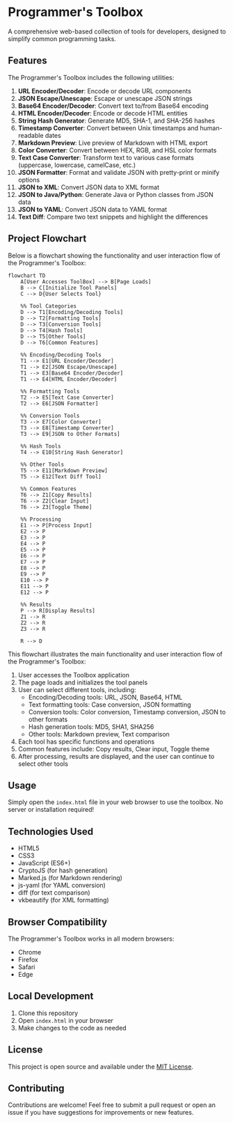 # Programmer's Toolbox

A comprehensive web-based collection of tools for developers, designed to simplify common programming tasks.

## Features

The Programmer's Toolbox includes the following utilities:

1. **URL Encoder/Decoder**: Encode or decode URL components
2. **JSON Escape/Unescape**: Escape or unescape JSON strings
3. **Base64 Encoder/Decoder**: Convert text to/from Base64 encoding
4. **HTML Encoder/Decoder**: Encode or decode HTML entities
5. **String Hash Generator**: Generate MD5, SHA-1, and SHA-256 hashes
6. **Timestamp Converter**: Convert between Unix timestamps and human-readable dates
7. **Markdown Preview**: Live preview of Markdown with HTML export
8. **Color Converter**: Convert between HEX, RGB, and HSL color formats
9. **Text Case Converter**: Transform text to various case formats (uppercase, lowercase, camelCase, etc.)
10. **JSON Formatter**: Format and validate JSON with pretty-print or minify options
11. **JSON to XML**: Convert JSON data to XML format
12. **JSON to Java/Python**: Generate Java or Python classes from JSON data
13. **JSON to YAML**: Convert JSON data to YAML format
14. **Text Diff**: Compare two text snippets and highlight the differences

## Project Flowchart

Below is a flowchart showing the functionality and user interaction flow of the Programmer's Toolbox:

```mermaid
flowchart TD
    A[User Accesses ToolBox] --> B[Page Loads]
    B --> C[Initialize Tool Panels]
    C --> D{User Selects Tool}
    
    %% Tool Categories
    D --> T1[Encoding/Decoding Tools]
    D --> T2[Formatting Tools]
    D --> T3[Conversion Tools]
    D --> T4[Hash Tools]
    D --> T5[Other Tools]
    D --> T6[Common Features]
    
    %% Encoding/Decoding Tools
    T1 --> E1[URL Encoder/Decoder]
    T1 --> E2[JSON Escape/Unescape]
    T1 --> E3[Base64 Encoder/Decoder]
    T1 --> E4[HTML Encoder/Decoder]
    
    %% Formatting Tools
    T2 --> E5[Text Case Converter]
    T2 --> E6[JSON Formatter]
    
    %% Conversion Tools
    T3 --> E7[Color Converter]
    T3 --> E8[Timestamp Converter]
    T3 --> E9[JSON to Other Formats]
    
    %% Hash Tools
    T4 --> E10[String Hash Generator]
    
    %% Other Tools
    T5 --> E11[Markdown Preview]
    T5 --> E12[Text Diff Tool]
    
    %% Common Features
    T6 --> Z1[Copy Results]
    T6 --> Z2[Clear Input]
    T6 --> Z3[Toggle Theme]
    
    %% Processing
    E1 --> P[Process Input]
    E2 --> P
    E3 --> P
    E4 --> P
    E5 --> P
    E6 --> P
    E7 --> P
    E8 --> P
    E9 --> P
    E10 --> P
    E11 --> P
    E12 --> P
    
    %% Results
    P --> R[Display Results]
    Z1 --> R
    Z2 --> R
    Z3 --> R
    
    R --> D
```

This flowchart illustrates the main functionality and user interaction flow of the Programmer's Toolbox:

1. User accesses the Toolbox application
2. The page loads and initializes the tool panels
3. User can select different tools, including:
   - Encoding/Decoding tools: URL, JSON, Base64, HTML
   - Text formatting tools: Case conversion, JSON formatting
   - Conversion tools: Color conversion, Timestamp conversion, JSON to other formats
   - Hash generation tools: MD5, SHA1, SHA256
   - Other tools: Markdown preview, Text comparison
4. Each tool has specific functions and operations
5. Common features include: Copy results, Clear input, Toggle theme
6. After processing, results are displayed, and the user can continue to select other tools

## Usage

Simply open the `index.html` file in your web browser to use the toolbox. No server or installation required!

## Technologies Used

- HTML5
- CSS3
- JavaScript (ES6+)
- CryptoJS (for hash generation)
- Marked.js (for Markdown rendering)
- js-yaml (for YAML conversion)
- diff (for text comparison)
- vkbeautify (for XML formatting)

## Browser Compatibility

The Programmer's Toolbox works in all modern browsers:
- Chrome
- Firefox
- Safari
- Edge

## Local Development

1. Clone this repository
2. Open `index.html` in your browser
3. Make changes to the code as needed

## License

This project is open source and available under the [MIT License](https://opensource.org/licenses/MIT).

## Contributing

Contributions are welcome! Feel free to submit a pull request or open an issue if you have suggestions for improvements or new features. 